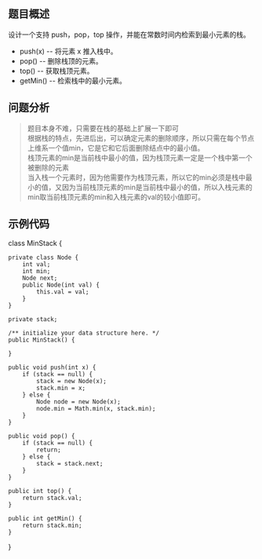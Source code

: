 ## **题目概述**
设计一个支持 push，pop，top 操作，并能在常数时间内检索到最小元素的栈。

* push(x) -- 将元素 x 推入栈中。  
* pop() -- 删除栈顶的元素。  
* top() -- 获取栈顶元素。  
* getMin() -- 检索栈中的最小元素。  

## 问题分析
> 题目本身不难，只需要在栈的基础上扩展一下即可  
> 根据栈的特点，先进后出，可以确定元素的删除顺序，所以只需在每个节点上维系一个值min，它是它和它后面删除结点中的最小值。  
> 栈顶元素的min是当前栈中最小的值，因为栈顶元素一定是一个栈中第一个被删除的元素  
> 当入栈一个元素时，因为他需要作为栈顶元素，所以它的min必须是栈中最小的值，又因为当前栈顶元素的min是当前栈中最小的值，所以入栈元素的min取当前栈顶元素的min和入栈元素的val的较小值即可。


## 示例代码

class MinStack {

    private class Node {
        int val;
        int min;
        Node next;
        public Node(int val) {
            this.val = val;
        }
    }

    private stack;
    
    /** initialize your data structure here. */
    public MinStack() {
        
    }
    
    public void push(int x) {
        if (stack == null) {
            stack = new Node(x);
            stack.min = x;
        } else {
            Node node = new Node(x);
            node.min = Math.min(x, stack.min);
        }
    }
    
    public void pop() {
        if (stack == null) {
            return;
        } else {
            stack = stack.next;
        }
    }
    
    public int top() {
        return stack.val;
    }
    
    public int getMin() {
        return stack.min;
    }
}
